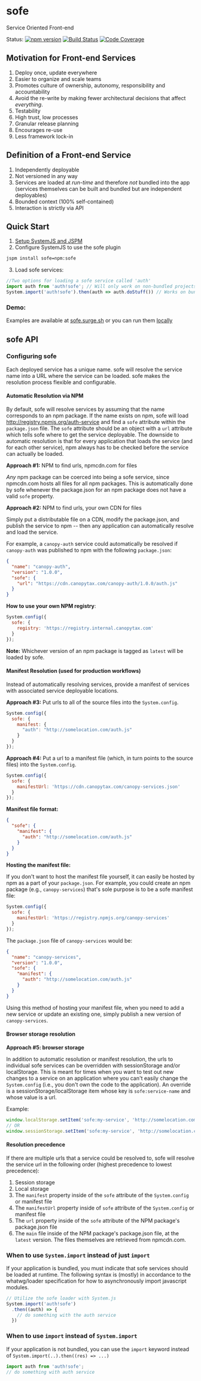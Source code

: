 # sofe
Service Oriented Front-end

Status: 
[![npm version](https://img.shields.io/npm/v/sofe.svg?style=flat-square)](https://www.npmjs.org/package/sofe)
[![Build Status](https://img.shields.io/travis/CanopyTax/sofe.svg?style=flat-square)](https://travis-ci.org/CanopyTax/sofe)
[![Code Coverage](https://img.shields.io/codecov/c/github/CanopyTax/sofe.svg?style=flat-square)](https://codecov.io/github/CanopyTax/sofe)

## Motivation for Front-end Services
1. Deploy once, update everywhere
1. Easier to organize and scale teams
1. Promotes culture of ownership, autonomy, responsibility and accountability
1. Avoid the re-write by making fewer architectural decisions that affect *everything*.
1. Testability
1. High trust, low processes
1. Granular release planning
1. Encourages re-use
1. Less framework lock-in

## Definition of a Front-end Service
1. Independently deployable
1. Not versioned in any way
1. Services are loaded at *run-time* and therefore *not* bundled into the app (services themselves can be built and bundled but are independent deployables)
1. Bounded context (100% self-contained)
1. Interaction is strictly via API

## Quick Start
1. [Setup SystemJS and JSPM](http://jspm.io/docs/getting-started.html)
2. Configure SystemJS to use the sofe plugin

  ```bash
  jspm install sofe=npm:sofe
  ```
3. Load sofe services:
```javascript
//Two options for loading a sofe service called 'auth'
import auth from 'auth!sofe'; // Will only work on non-bundled projects
System.import('auth!sofe').then(auth => auth.doStuff()) // Works on bundled and non-bundled projects
```
### Demo:
Examples are available at [sofe.surge.sh](http://sofe.surge.sh) or you can run them [locally](examples/examples.md)

## sofe API

### Configuring sofe
Each deployed service has a unique name. sofe will resolve the service name into a URL where the service can be loaded.
sofe makes the resolution process flexible and configurable.

#### Automatic Resolution via NPM
By default, sofe will resolve services by assuming that the name corresponds to an npm package. If the name exists on npm,
sofe will load http://registry.npmjs.org/auth-service and find a `sofe` attribute within the `package.json` file.
The `sofe` attribute should be an object with a `url` attribute which tells sofe where to get the service deployable. The downside to automatic resolution is that for every application that loads the service (and for each other service), npm always has to be checked before the service can actually be loaded.

**Approach #1:** NPM to find urls, npmcdn.com for files

*Any* npm package can be coerced into being a sofe service, since npmcdn.com hosts all files for all npm packages. This is automatically done by sofe whenever the package.json for an npm package does not have a valid `sofe` property.

**Approach #2:** NPM to find urls, your own CDN for files

Simply put a distributable file on a CDN, modify the package.json, and publish the service to npm -- then any application can automatically resolve and load the service.

For example, a `canopy-auth` service could automatically be resolved if `canopy-auth` was published to npm with the following
`package.json`:
```json
{
  "name": "canopy-auth",
  "version": "1.0.0",
  "sofe": {
    "url": "https://cdn.canopytax.com/canopy-auth/1.0.0/auth.js"
  }
}
```

**How to use your own NPM registry**:
```javascript
System.config({
  sofe: {
    registry: 'https://registry.internal.canopytax.com'
  }
});
```

**Note:** Whichever version of an npm package is tagged as `latest` will be loaded by sofe.

#### Manifest Resolution (used for production workflows)
Instead of automatically resolving services, provide a manifest of services with associated service deployable locations.

**Approach #3:** Put urls to all of the source files into the `System.config`.
```javascript
System.config({
  sofe: {
    manifest: {
      "auth": "http://somelocation.com/auth.js"
    }
  }
});
```

**Approach #4:** Put a url to a manifest file (which, in turn points to the source files) into the `System.config`.
```javascript
System.config({
  sofe: {
    manifestUrl: 'https://cdn.canopytax.com/canopy-services.json'
  }
});
```

**Manifest file format:**
```json
{
  "sofe": {
    "manifest": {
      "auth": "http://somelocation.com/auth.js"
    }
  }
}
```

**Hosting the manifest file:**

If you don't want to host the manifest file yourself, it can easily be hosted by npm as a part of your `package.json`. For example, you could create an npm package (e.g., `canopy-services`) that's sole purpose is to be a sofe manifest file:

```javascript
System.config({
  sofe: {
    manifestUrl: 'https://registry.npmjs.org/canopy-services'
  }
});
```

The `package.json` file of `canopy-services` would be:
```json
{
  "name": "canopy-services",
  "version": "1.0.0",
  "sofe": {
    "manifest": {
      "auth": "http://somelocation.com/auth.js"
    }
  }
}
```

Using this method of hosting your manifest file, when you need to add a new service or update an existing one, simply publish a new version of `canopy-services`.

#### Browser storage resolution
**Approach #5: browser storage**

In addition to automatic resolution or manifest resolution, the urls to individual sofe services can be overridden with sessionStorage and/or localStorage. This is meant for times when you want to test out new changes to a service on an application where you can't easily change the `System.config` (i.e., you don't own the code to the application). An override is a sessionStorage/localStorage item whose key is `sofe:service-name` and whose value is a url.

Example:
```js
window.localStorage.setItem('sofe:my-service', 'http://somelocation.com/my-service.js');
// OR
window.sessionStorage.setItem('sofe:my-service', 'http://somelocation.com/my-service.js');
```

#### Resolution precedence
If there are multiple urls that a service could be resolved to, sofe will resolve the service url in the following order (highest precedence to lowest precedence):

1. Session storage
2. Local storage
3. The `manifest` property inside of the `sofe` attribute of the `System.config` or manifest file
4. The `manifestUrl` property inside of `sofe` attribute of the `System.config` or manifest file
5. The `url` property inside of the `sofe` attribute of the NPM package's package.json file
6. The `main` file inside of the NPM package's package.json file, at the `latest` version. The files themselves are retrieved from npmcdn.com.


### When to use `System.import` instead of just `import`
If your application is bundled, you must indicate that sofe services should be loaded at runtime. The following syntax is (mostly) in accordance to the whatwg/loader specification for how to asynchronously import javascript modules.
```javascript
// Utilize the sofe loader with System.js
System.import('auth!sofe')
  .then((auth) => {
    // do something with the auth service
  })
```

### When to use `import` instead of `System.import`
If your application is not bundled, you can use the `import` keyword instead of `System.import(..).then((res) => ...)`
```javascript
import auth from 'auth!sofe';
// do something with auth service
```
